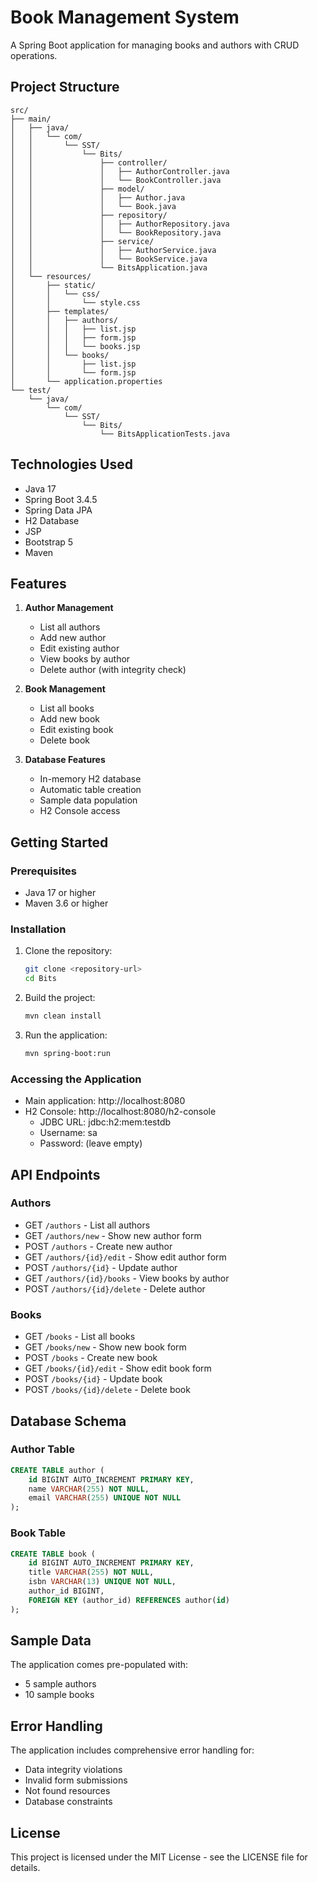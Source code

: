# Book Management System

A Spring Boot application for managing books and authors with CRUD operations.

## Project Structure

```
src/
├── main/
│   ├── java/
│   │   └── com/
│   │       └── SST/
│   │           └── Bits/
│   │               ├── controller/
│   │               │   ├── AuthorController.java
│   │               │   └── BookController.java
│   │               ├── model/
│   │               │   ├── Author.java
│   │               │   └── Book.java
│   │               ├── repository/
│   │               │   ├── AuthorRepository.java
│   │               │   └── BookRepository.java
│   │               ├── service/
│   │               │   ├── AuthorService.java
│   │               │   └── BookService.java
│   │               └── BitsApplication.java
│   └── resources/
│       ├── static/
│       │   └── css/
│       │       └── style.css
│       ├── templates/
│       │   ├── authors/
│       │   │   ├── list.jsp
│       │   │   ├── form.jsp
│       │   │   └── books.jsp
│       │   └── books/
│       │       ├── list.jsp
│       │       └── form.jsp
│       └── application.properties
└── test/
    └── java/
        └── com/
            └── SST/
                └── Bits/
                    └── BitsApplicationTests.java
```

## Technologies Used

- Java 17
- Spring Boot 3.4.5
- Spring Data JPA
- H2 Database
- JSP
- Bootstrap 5
- Maven

## Features

1. **Author Management**
   - List all authors
   - Add new author
   - Edit existing author
   - View books by author
   - Delete author (with integrity check)

2. **Book Management**
   - List all books
   - Add new book
   - Edit existing book
   - Delete book

3. **Database Features**
   - In-memory H2 database
   - Automatic table creation
   - Sample data population
   - H2 Console access

## Getting Started

### Prerequisites

- Java 17 or higher
- Maven 3.6 or higher

### Installation

1. Clone the repository:
   ```bash
   git clone <repository-url>
   cd Bits
   ```

2. Build the project:
   ```bash
   mvn clean install
   ```

3. Run the application:
   ```bash
   mvn spring-boot:run
   ```

### Accessing the Application

- Main application: http://localhost:8080
- H2 Console: http://localhost:8080/h2-console
  - JDBC URL: jdbc:h2:mem:testdb
  - Username: sa
  - Password: (leave empty)

## API Endpoints

### Authors

- GET `/authors` - List all authors
- GET `/authors/new` - Show new author form
- POST `/authors` - Create new author
- GET `/authors/{id}/edit` - Show edit author form
- POST `/authors/{id}` - Update author
- GET `/authors/{id}/books` - View books by author
- POST `/authors/{id}/delete` - Delete author

### Books

- GET `/books` - List all books
- GET `/books/new` - Show new book form
- POST `/books` - Create new book
- GET `/books/{id}/edit` - Show edit book form
- POST `/books/{id}` - Update book
- POST `/books/{id}/delete` - Delete book

## Database Schema

### Author Table
```sql
CREATE TABLE author (
    id BIGINT AUTO_INCREMENT PRIMARY KEY,
    name VARCHAR(255) NOT NULL,
    email VARCHAR(255) UNIQUE NOT NULL
);
```

### Book Table
```sql
CREATE TABLE book (
    id BIGINT AUTO_INCREMENT PRIMARY KEY,
    title VARCHAR(255) NOT NULL,
    isbn VARCHAR(13) UNIQUE NOT NULL,
    author_id BIGINT,
    FOREIGN KEY (author_id) REFERENCES author(id)
);
```

## Sample Data

The application comes pre-populated with:
- 5 sample authors
- 10 sample books

## Error Handling

The application includes comprehensive error handling for:
- Data integrity violations
- Invalid form submissions
- Not found resources
- Database constraints


## License

This project is licensed under the MIT License - see the LICENSE file for details. 